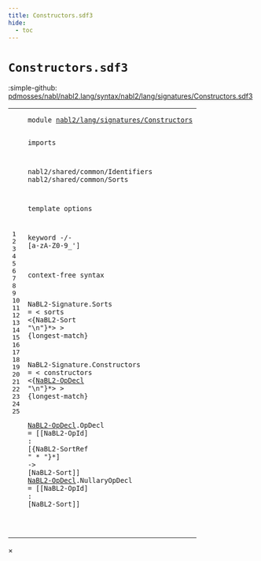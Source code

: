 ```yaml
---
title: Constructors.sdf3
hide:
  - toc
---
```


# `Constructors.sdf3`

:simple-github: [pdmosses/nabl/nabl2.lang/syntax/nabl2/lang/signatures/Constructors.sdf3]

[pdmosses/nabl/nabl2.lang/syntax/nabl2/lang/signatures/Constructors.sdf3]: https://github.com/pdmosses/nabl/blob/master/nabl2.lang/syntax/nabl2/lang/signatures/Constructors.sdf3 "The source file on GitHub"

<div class="sdf3"><table class="highlighttable"><tbody><tr><td class="linenos"><div class="linenodiv"><pre><span></span>1
2
3
4
5
6
7
8
9
10
11
12
13
14
15
16
17
18
19
20
21
22
23
24
25
</pre></div></td>
<td class="code"><pre><code><span class="keyword">module</span> <a href="../Signature.sdf3/#nabl2/lang/signatures/Constructors_6_3" id="nabl2/lang/signatures/Constructors_1_8" title="Referenced at ../Signature.sdf3 line 6">nabl2/lang/signatures/Constructors</a>

<span class="keyword">imports</span>

  <span title="External reference">nabl2/shared/common/Identifiers</span>
  <span title="External reference">nabl2/shared/common/Sorts</span>

<span class="keyword">template options</span>

  <span class="keyword">keyword</span> -/- [<span class="cons_Regular">a</span>-<span class="cons_Regular">z</span><span class="cons_Regular">A</span>-<span class="cons_Regular">Z</span><span class="cons_Regular">0</span>-<span class="cons_Regular">9</span>\_\']

<span class="keyword">context-free syntax</span>

  <span id="NaBL2-Signature_14_3" title="Not referenced">NaBL2-Signature</span>.<span class="cons_Constructor"><span id="Sorts_14_19" title="Not referenced">Sorts</span></span> = &lt;
    <span class="cons_String">sorts</span>
      &lt;{<span title="External reference">NaBL2-Sort</span> <span class="cons_Lit">"\n"</span>}*&gt;
  &gt; {<span class="keyword">longest-match</span>}

  <span id="NaBL2-Signature_19_3" title="Not referenced">NaBL2-Signature</span>.<span class="cons_Constructor"><span id="Constructors_19_19" title="Not referenced">Constructors</span></span> = &lt;
    <span class="cons_String">constructors</span>
      &lt;{<a href="#NaBL2-OpDecl_24_3" id="NaBL2-OpDecl_21_9" title="Defined at line 24, 25">NaBL2-OpDecl</a> <span class="cons_Lit">"\n"</span>}*&gt;
  &gt; {<span class="keyword">longest-match</span>}

  <a href="#NaBL2-OpDecl_21_9" id="NaBL2-OpDecl_24_3" title="Referenced at line 21">NaBL2-OpDecl</a>.<span class="cons_Constructor"><span id="OpDecl_24_16" title="Not referenced">OpDecl</span></span>        = [[<span title="External reference">NaBL2-OpId</span>] <span class="cons_String">:</span> [{<span title="External reference">NaBL2-SortRef</span> <span class="cons_Lit">" * "</span>}*] <span class="cons_String">-&gt;</span> [<span title="External reference">NaBL2-Sort</span>]]
  <a href="#NaBL2-OpDecl_21_9" id="NaBL2-OpDecl_25_3" title="Referenced at line 21">NaBL2-OpDecl</a>.<span class="cons_Constructor"><span id="NullaryOpDecl_25_16" title="Not referenced">NullaryOpDecl</span></span> = [[<span title="External reference">NaBL2-OpId</span>] <span class="cons_String">:</span> [<span title="External reference">NaBL2-Sort</span>]]

</code></pre></td></tr></tbody></table></div>

<div id="modal">
  <div id="modal-content">
    <span id="modal-close">&times;</span>
    <h2 id="modal-h2"></h2>
    <p  id="modal-p"></p>
    <ul id="modal-ul"></ul>
  </div>
</div>
